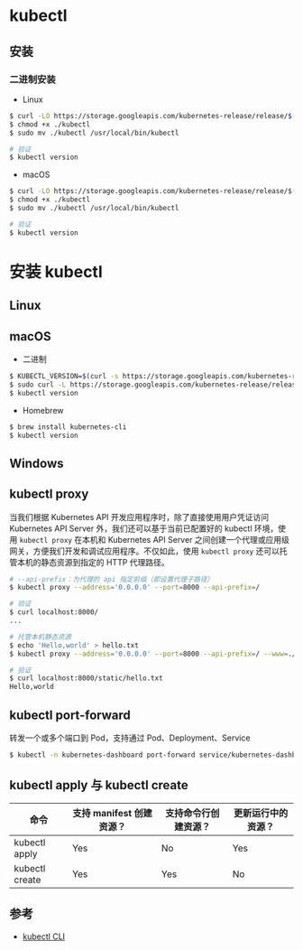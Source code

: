 # kubectl

## 安装

### 二进制安装

* Linux

```sh
$ curl -LO https://storage.googleapis.com/kubernetes-release/release/$(curl -s https://storage.googleapis.com/kubernetes-release/release/stable.txt)/bin/linux/amd64/kubectl
$ chmod +x ./kubectl
$ sudo mv ./kubectl /usr/local/bin/kubectl

# 验证
$ kubectl version
```

* macOS

```sh
$ curl -LO https://storage.googleapis.com/kubernetes-release/release/$(curl -s https://storage.googleapis.com/kubernetes-release/release/stable.txt)/bin/darwin/amd64/kubectl
$ chmod +x ./kubectl
$ sudo mv ./kubectl /usr/local/bin/kubectl

# 验证
$ kubectl version
```

# 安装 kubectl

## Linux

## macOS

* 二进制

```bash
$ KUBECTL_VERSION=$(curl -s https://storage.googleapis.com/kubernetes-release/release/stable.txt)
$ sudo curl -L https://storage.googleapis.com/kubernetes-release/release/$(KUBECTL_VERSION)/bin/darwin/amd64/kubectl -O /usr/local/bin/kubectl
$ kubectl version
```

* Homebrew

```bash
$ brew install kubernetes-cli
$ kubectl version
```

## Windows

## kubectl proxy

当我们根据 Kubernetes API 开发应用程序时，除了直接使用用户凭证访问 Kubernetes API Server 外，我们还可以基于当前已配置好的 kubectl 环境，使用 `kubectl proxy` 在本机和 Kubernetes API Server 之间创建一个代理或应用级网关，方便我们开发和调试应用程序。不仅如此，使用 `kubectl proxy` 还可以托管本机的静态资源到指定的 HTTP 代理路径。

```sh
# --api-prefix：为代理的 api 指定前缀（即设置代理子路径）
$ kubectl proxy --address='0.0.0.0' --port=8000 --api-prefix=/

# 验证
$ curl localhost:8000/
...
```

```sh
# 托管本机静态资源
$ echo 'Hello,world' > hello.txt
$ kubectl proxy --address='0.0.0.0' --port=8000 --api-prefix=/ --www=./ --www-prefix=/static/

# 验证
$ curl localhost:8000/static/hello.txt
Hello,world
```

## kubectl port-forward

转发一个或多个端口到 Pod，支持通过 Pod、Deployment、Service

```sh
$ kubectl -n kubernetes-dashboard port-forward service/kubernetes-dashboard 8443:443
```

## kubectl apply 与 kubectl create

| 命令 | 支持 manifest 创建资源？| 支持命令行创建资源？ | 更新运行中的资源？ |
| ---- | --- | --- | --- |
| kubectl apply | Yes | No | Yes |
| kubectl create | Yes | Yes | No |

## 参考

* [kubectl CLI](https://kubernetes.io/docs/reference/kubectl)
